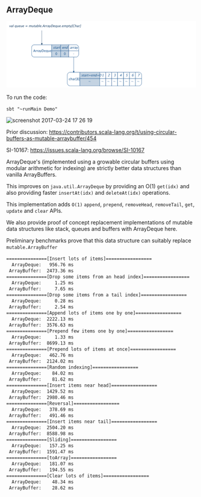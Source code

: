 ArrayDeque
----------

![Alt Text](ArrayDeque.gif)

To run the code:
```shell
sbt "~runMain Demo"
```

<img width="1412" alt="screenshot 2017-03-24 17 26 19" src="https://cloud.githubusercontent.com/assets/899219/24314281/354a9e9a-10b7-11e7-88fe-b28d32517fba.png">

Prior discussion: 
https://contributors.scala-lang.org/t/using-circular-buffers-as-mutable-arraybuffer/454

SI-10167: https://issues.scala-lang.org/browse/SI-10167

ArrayDeque's (implemented using a growable circular buffers using modular arithmetic for indexing) are strictly better data structures than vanilla ArrayBuffers.

This improves on `java.util.ArrayDeque` by providing an O(1) `get(idx)` and also providing faster `insertAt(idx)` and `deleteAt(idx)` operations.

This implementation adds `O(1)` `append`, `prepend`, `removeHead`, `removeTail`, `get`, `update` and `clear` APIs. 

We also provide proof of concept replacement implementations of mutable data structures like stack, queues and buffers with ArrayDeque here.

Preliminary benchmarks prove that this data structure can suitably replace `mutable.ArrayBuffer`
```
===============[Insert lots of items]=================
  ArrayDeque:   956.76 ms
 ArrayBuffer:  2473.36 ms
===============[Drop some items from an head index]=================
  ArrayDeque:     1.25 ms
 ArrayBuffer:     7.65 ms
===============[Drop some items from a tail index]=================
  ArrayDeque:     0.28 ms
 ArrayBuffer:     2.54 ms
===============[Append lots of items one by one]=================
  ArrayDeque:  2222.13 ms
 ArrayBuffer:  3576.63 ms
===============[Prepend few items one by one]=================
  ArrayDeque:     1.33 ms
 ArrayBuffer:  8699.13 ms
===============[Prepend lots of items at once]=================
  ArrayDeque:   462.76 ms
 ArrayBuffer:  2124.02 ms
===============[Random indexing]=================
  ArrayDeque:    84.02 ms
 ArrayBuffer:    81.62 ms
===============[Insert items near head]=================
  ArrayDeque:  1429.52 ms
 ArrayBuffer:  2980.46 ms
===============[Reversal]=================
  ArrayDeque:   378.69 ms
 ArrayBuffer:   491.46 ms
===============[Insert items near tail]=================
  ArrayDeque:  2504.20 ms
 ArrayBuffer:  8588.98 ms
===============[Sliding]=================
  ArrayDeque:   157.25 ms
 ArrayBuffer:  1591.47 ms
===============[toArray]=================
  ArrayDeque:   181.07 ms
 ArrayBuffer:   194.55 ms
===============[Clear lots of items]=================
  ArrayDeque:    48.34 ms
 ArrayBuffer:    28.62 ms
```